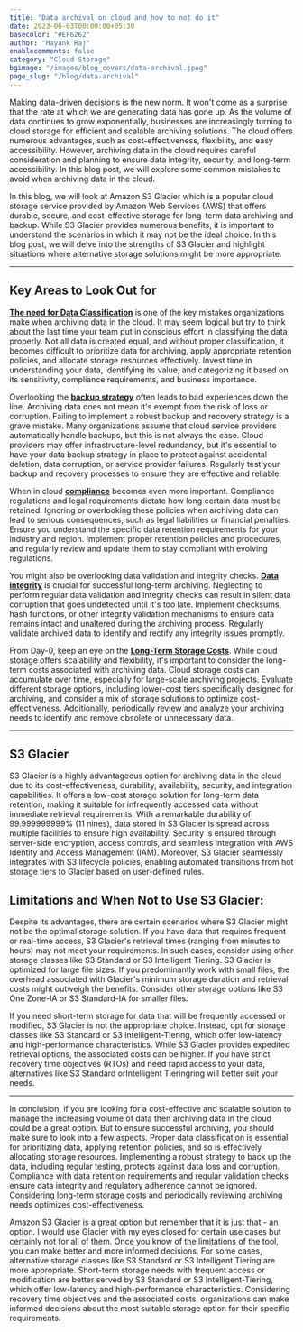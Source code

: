```yaml
---
title: "Data archival on cloud and how to not do it"
date: 2023-06-03T00:00:00+05:30
basecolor: "#EF6262"
author: "Mayank Raj"
enablecomments: false
category: "Cloud Storage"
bgimage: "/images/blog_covers/data-archival.jpeg"
page_slug: "/blog/data-archival"
---
```


Making data-driven decisions is the new norm. It won't come as a surprise that the rate at which we are generating data has gone up. As the volume of data continues to grow exponentially, businesses are increasingly turning to cloud storage for efficient and scalable archiving solutions. The cloud offers numerous advantages, such as cost-effectiveness, flexibility, and easy accessibility. However, archiving data in the cloud requires careful consideration and planning to ensure data integrity, security, and long-term accessibility. In this blog post, we will explore some common mistakes to avoid when archiving data in the cloud.


In this blog, we will look at Amazon S3 Glacier which is a popular cloud storage service provided by Amazon Web Services (AWS) that offers durable, secure, and cost-effective storage for long-term data archiving and backup. While S3 Glacier provides numerous benefits, it is important to understand the scenarios in which it may not be the ideal choice. In this blog post, we will delve into the strengths of S3 Glacier and highlight situations where alternative storage solutions might be more appropriate.

---
## Key Areas to Look Out for

<ins>__The need for Data Classification__</ins> is one of the key mistakes organizations make when archiving data in the cloud. It may seem logical but try to think about the last time your team put in conscious effort in classifying the data properly. Not all data is created equal, and without proper classification, it becomes difficult to prioritize data for archiving, apply appropriate retention policies, and allocate storage resources effectively. Invest time in understanding your data, identifying its value, and categorizing it based on its sensitivity, compliance requirements, and business importance.

Overlooking the <ins>__backup strategy__</ins> often leads to bad experiences down the line. Archiving data does not mean it's exempt from the risk of loss or corruption. Failing to implement a robust backup and recovery strategy is a grave mistake. Many organizations assume that cloud service providers automatically handle backups, but this is not always the case. Cloud providers may offer infrastructure-level redundancy, but it's essential to have your data backup strategy in place to protect against accidental deletion, data corruption, or service provider failures. Regularly test your backup and recovery processes to ensure they are effective and reliable.

When in cloud <ins>__compliance__</ins> becomes even more important. Compliance regulations and legal requirements dictate how long certain data must be retained. Ignoring or overlooking these policies when archiving data can lead to serious consequences, such as legal liabilities or financial penalties. Ensure you understand the specific data retention requirements for your industry and region. Implement proper retention policies and procedures, and regularly review and update them to stay compliant with evolving regulations.

You might also be overlooking data validation and integrity checks. <ins>__Data integrity__</ins> is crucial for successful long-term archiving. Neglecting to perform regular data validation and integrity checks can result in silent data corruption that goes undetected until it's too late. Implement checksums, hash functions, or other integrity validation mechanisms to ensure data remains intact and unaltered during the archiving process. Regularly validate archived data to identify and rectify any integrity issues promptly.

From Day-0, keep an eye on the <ins>__Long-Term Storage Costs__</ins>. While cloud storage offers scalability and flexibility, it's important to consider the long-term costs associated with archiving data. Cloud storage costs can accumulate over time, especially for large-scale archiving projects. Evaluate different storage options, including lower-cost tiers specifically designed for archiving, and consider a mix of storage solutions to optimize cost-effectiveness. Additionally, periodically review and analyze your archiving needs to identify and remove obsolete or unnecessary data.


---

## S3 Glacier

S3 Glacier is a highly advantageous option for archiving data in the cloud due to its cost-effectiveness, durability, availability, security, and integration capabilities. It offers a low-cost storage solution for long-term data retention, making it suitable for infrequently accessed data without immediate retrieval requirements. With a remarkable durability of 99.999999999% (11 nines), data stored in S3 Glacier is spread across multiple facilities to ensure high availability. Security is ensured through server-side encryption, access controls, and seamless integration with AWS Identity and Access Management (IAM). Moreover, S3 Glacier seamlessly integrates with S3 lifecycle policies, enabling automated transitions from hot storage tiers to Glacier based on user-defined rules.


## Limitations and When Not to Use S3 Glacier:

Despite its advantages, there are certain scenarios where S3 Glacier might not be the optimal storage solution. 
If you have data that requires frequent or real-time access, S3 Glacier's retrieval times (ranging from minutes to hours) may not meet your requirements. In such cases, consider using other storage classes like S3 Standard or S3 Intelligent Tiering. S3 Glacier is optimized for large file sizes. If you predominantly work with small files, the overhead associated with Glacier's minimum storage duration and retrieval costs might outweigh the benefits. Consider other storage options like S3 One Zone-IA or S3 Standard-IA for smaller files.

If you need short-term storage for data that will be frequently accessed or modified, S3 Glacier is not the appropriate choice. Instead, opt for storage classes like S3 Standard or S3 Intelligent-Tiering, which offer low-latency and high-performance characteristics. While S3 Glacier provides expedited retrieval options, the associated costs can be higher. If you have strict recovery time objectives (RTOs) and need rapid access to your data, alternatives like S3 Standard orIntelligent Tieringring will better suit your needs.

---


In conclusion, if you are looking for a cost-effective and scalable solution to manage the increasing volume of data then archiving data in the cloud could be a great option. But to ensure successful archiving, you should make sure to look into a few aspects. Proper data classification is essential for prioritizing data, applying retention policies, and so is effectively allocating storage resources. Implementing a robust strategy to back up the data, including regular testing, protects against data loss and corruption. Compliance with data retention requirements and regular validation checks ensure data integrity and regulatory adherence cannot be ignored. Considering long-term storage costs and periodically reviewing archiving needs optimizes cost-effectiveness.

Amazon S3 Glacier is a great option but remember that it is just that - an option. I would use Glacier with my eyes closed for certain use cases but certainly not for all of them. Once you know of the limitations of the tool, you can make better and more informed decisions. For some cases, alternative storage classes like S3 Standard or S3 Intelligent Tiering are more appropriate. Short-term storage needs with frequent access or modification are better served by S3 Standard or S3 Intelligent-Tiering, which offer low-latency and high-performance characteristics. Considering recovery time objectives and the associated costs, organizations can make informed decisions about the most suitable storage option for their specific requirements.



